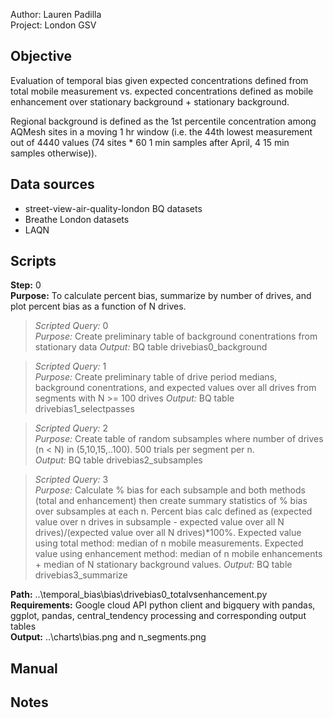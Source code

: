 Author: Lauren Padilla\
Project: London GSV

## Objective
Evaluation of temporal bias given expected concentrations defined from total mobile measurement vs. expected concentrations
defined as mobile enhancement over stationary background + stationary background.

Regional background is defined as the 1st percentile concentration among AQMesh sites in a moving 1 hr window (i.e. the 44th lowest measurement out of 4440 values (74 sites * 60 1 min samples after April, 4 15 min samples otherwise)). 

## Data sources
- street-view-air-quality-london BQ datasets
- Breathe London datasets
- LAQN 

## Scripts
**Step:** 0  
**Purpose:** To calculate percent bias, summarize by number of drives, and plot percent bias as a function of N drives. 

> *Scripted Query:* 0  
*Purpose:* Create preliminary table of background conentrations from stationary data 
*Output:* BQ table drivebias0_background

> *Scripted Query:* 1  
*Purpose:* Create preliminary table of drive period medians, background conentrations, and expected values over all drives from segments with N >= 100 drives 
*Output:* BQ table drivebias1_selectpasses

> *Scripted Query:* 2  
*Purpose:* Create table of random subsamples where number of drives (n < N) in (5,10,15,..100). 500 trials per segment per n.  
*Output:* BQ table drivebias2_subsamples

> *Scripted Query:* 3  
*Purpose:* Calculate % bias for each subsample and both methods (total and enhancement) then create summary statistics of % bias over subsamples at each n. Percent bias calc defined as (expected value over n drives in subsample - expected value over all N drives)/(expected value over all N drives)*100%. Expected value using total method: median of n mobile measurements. Expected value using enhancement method: median of n mobile enhancements + median of N stationary background values. 
*Output:* BQ table drivebias3_summarize

**Path:** ..\temporal_bias\bias\drivebias0_totalvsenhancement.py  
**Requirements:** Google cloud API python client and bigquery with pandas, ggplot, pandas, central_tendency processing and corresponding output tables  
**Output:** ..\charts\bias.png and n_segments.png

## Manual


## Notes
